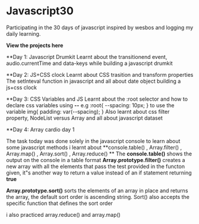 # Javascript30
Participating in the 30 days of javascript inspired by wesbos and logging my daily learning.


**View the projects here**

**Day 1: Javascript Drumkit
Learnt about the transitionend event, audio.currentTime and data-keys while building a javascript drumkit

**Day 2: JS+CSS clock
Learnt about CSS trasition and transform properties
The setInteval function in javascript and all about date object building a js+css clock

**Day 3: CSS Variables and JS
Learnt about the :root selector and how to declare css variables using **--**
 e.g :root{
      --spacing: 10px;
 }
 to use the variable 
    img{
      padding: var(--spacing);
      }
  Also learnt about css filter property, NodeList versus Array and all about javascript dataset
  
  **Day 4: Array cardio day 1 
  
  The task today was done solely in the javascript console to learn about some javascript methods
  i learnt about **console.table() , Array.filter() , Array.map() , Array.sort() , Array.reduce() **
  The **console.table()** shows the output on the console in a table format
  **Array.prototype.filter()** creates a new array with all the elements that pass the test provided in the functon given, it"s another way to return a value instead of an if statement returning **true**
  
  **Array.prototype.sort()** sorts the elements of an array in place and returns the array, the default sort order is ascending string. Sort() also accepts the specific function that defines the sort order
  
  i also practiced array.reduce() and array.map()
